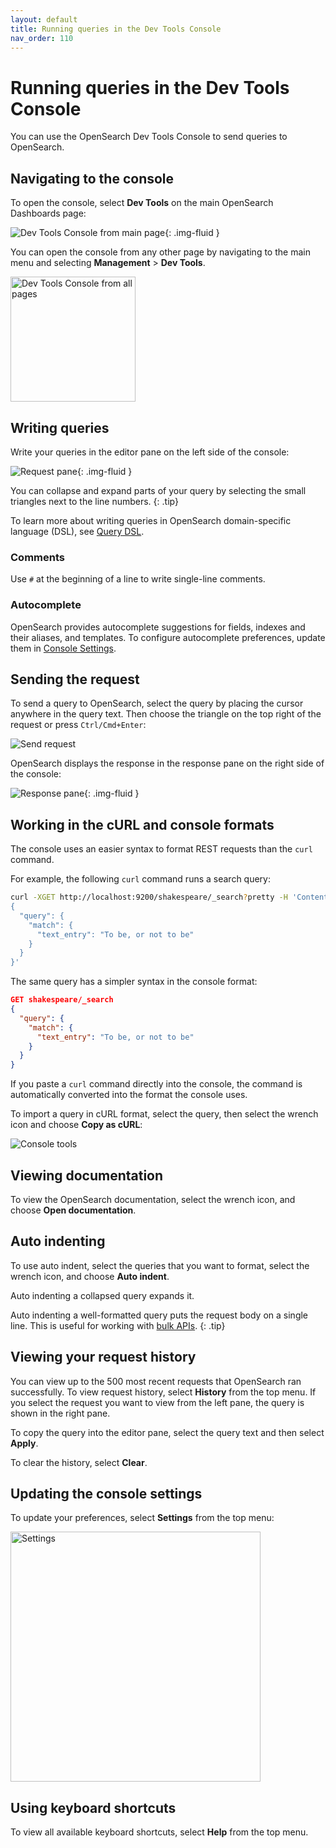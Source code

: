 ```yaml
---
layout: default
title: Running queries in the Dev Tools Console
nav_order: 110
---
```


# Running queries in the Dev Tools Console

You can use the OpenSearch Dev Tools Console to send queries to OpenSearch. 

## Navigating to the console

To open the console, select **Dev Tools** on the main OpenSearch Dashboards page:

<img src="{{site.url}}{{site.baseurl}}/images/dev-tools/dev-tools-main.png" alt="Dev Tools Console from main page">{: .img-fluid }

You can open the console from any other page by navigating to the main menu and selecting **Management** > **Dev Tools**.

<img src="{{site.url}}{{site.baseurl}}/images/dev-tools/dev-tools-left.png" width=200 alt="Dev Tools Console from all pages">

## Writing queries 

Write your queries in the editor pane on the left side of the console:

<img src="{{site.url}}{{site.baseurl}}/images/dev-tools/dev-tools-request.png" alt="Request pane">{: .img-fluid }

You can collapse and expand parts of your query by selecting the small triangles next to the line numbers.
{: .tip}

To learn more about writing queries in OpenSearch domain-specific language (DSL), see [Query DSL]({{site.url}}{{site.baseurl}}/opensearch/query-dsl).

### Comments

Use `#` at the beginning of a line to write single-line comments.

### Autocomplete

OpenSearch provides autocomplete suggestions for fields, indexes and their aliases, and templates. To configure autocomplete preferences, update them in [Console Settings](#updating-the-console-settings).

## Sending the request 

To send a query to OpenSearch, select the query by placing the cursor anywhere in the query text. Then choose the triangle on the top right of the request or press `Ctrl/Cmd+Enter`:

<img src="{{site.url}}{{site.baseurl}}/images/dev-tools/dev-tools-send.png" alt="Send request">

OpenSearch displays the response in the response pane on the right side of the console:

<img src="{{site.url}}{{site.baseurl}}/images/dev-tools/dev-tools-response.png" alt="Response pane">{: .img-fluid }

## Working in the cURL and console formats

The console uses an easier syntax to format REST requests than the `curl` command. 

For example, the following `curl` command runs a search query:

```bash
curl -XGET http://localhost:9200/shakespeare/_search?pretty -H 'Content-Type: application/json' -d'
{
  "query": {
    "match": {
      "text_entry": "To be, or not to be"
    }
  }
}'
```

The same query has a simpler syntax in the console format:

```json
GET shakespeare/_search
{
  "query": {
    "match": {
      "text_entry": "To be, or not to be"
    }
  }
}
```

If you paste a `curl` command directly into the console, the command is automatically converted into the format the console uses. 

To import a query in cURL format, select the query, then select the wrench icon and choose **Copy as cURL**:

<img src="{{site.url}}{{site.baseurl}}/images/dev-tools/dev-tools-tools.png" alt="Console tools">

## Viewing documentation

To view the OpenSearch documentation, select the wrench icon, and choose **Open documentation**.

## Auto indenting

To use auto indent, select the queries that you want to format, select the wrench icon, and choose **Auto indent**.

Auto indenting a collapsed query expands it.

Auto indenting a well-formatted query puts the request body on a single line. This is useful for working with [bulk APIs]({{site.url}}{{site.baseurl}}/api-reference/document-apis/bulk/).
{: .tip}

## Viewing your request history

You can view up to the 500 most recent requests that OpenSearch ran successfully. To view request history, select **History** from the top menu. If you select the request you want to view from the left pane, the query is shown in the right pane. 

To copy the query into the editor pane, select the query text and then select **Apply**. 

To clear the history, select **Clear**.

## Updating the console settings

To update your preferences, select **Settings** from the top menu:

<img src="{{site.url}}{{site.baseurl}}/images/dev-tools/dev-tools-settings.png" width=400 alt="Settings">

## Using keyboard shortcuts

To view all available keyboard shortcuts, select **Help** from the top menu.
